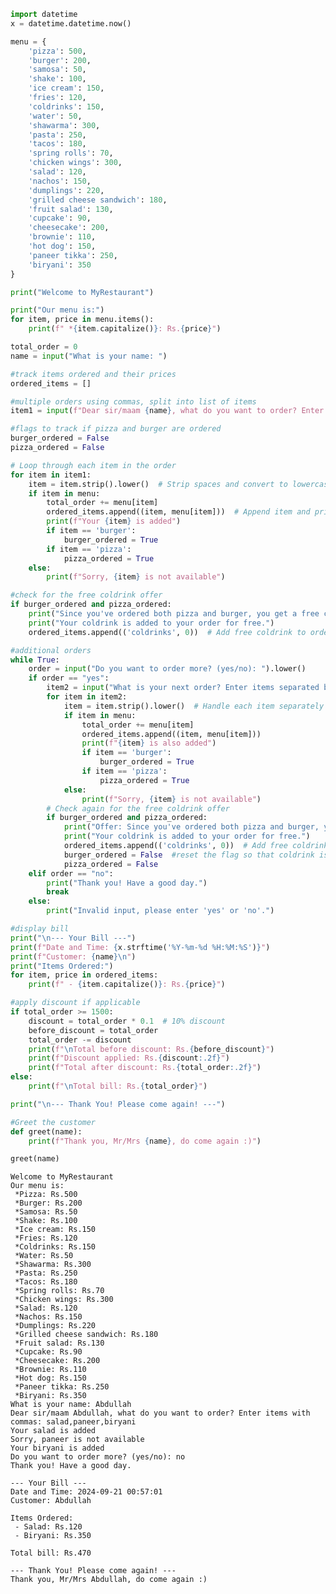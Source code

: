 ```python
import datetime
x = datetime.datetime.now()

menu = {
    'pizza': 500,
    'burger': 200,
    'samosa': 50,
    'shake': 100,
    'ice cream': 150,
    'fries': 120,
    'coldrinks': 150,
    'water': 50,
    'shawarma': 300,
    'pasta': 250,
    'tacos': 180,
    'spring rolls': 70,
    'chicken wings': 300,
    'salad': 120,
    'nachos': 150,
    'dumplings': 220,
    'grilled cheese sandwich': 180,
    'fruit salad': 130,
    'cupcake': 90,
    'cheesecake': 200,
    'brownie': 110,
    'hot dog': 150,
    'paneer tikka': 250,
    'biryani': 350
}

print("Welcome to MyRestaurant")

print("Our menu is:")
for item, price in menu.items():
    print(f" *{item.capitalize()}: Rs.{price}")

total_order = 0
name = input("What is your name: ")

#track items ordered and their prices
ordered_items = []

#multiple orders using commas, split into list of items
item1 = input(f"Dear sir/maam {name}, what do you want to order? Enter items with commas: ").split(',')

#flags to track if pizza and burger are ordered
burger_ordered = False
pizza_ordered = False

# Loop through each item in the order
for item in item1:
    item = item.strip().lower()  # Strip spaces and convert to lowercase for consistency
    if item in menu:
        total_order += menu[item]
        ordered_items.append((item, menu[item]))  # Append item and price to ordered_items list
        print(f"Your {item} is added")
        if item == 'burger':
            burger_ordered = True
        if item == 'pizza':
            pizza_ordered = True
    else:
        print(f"Sorry, {item} is not available")

#check for the free coldrink offer
if burger_ordered and pizza_ordered:
    print("Since you've ordered both pizza and burger, you get a free coldrink!")
    print("Your coldrink is added to your order for free.")
    ordered_items.append(('coldrinks', 0))  # Add free coldrink to ordered_items

#additional orders
while True:
    order = input("Do you want to order more? (yes/no): ").lower()
    if order == "yes":
        item2 = input("What is your next order? Enter items separated by commas: ").split(',')
        for item in item2:
            item = item.strip().lower()  # Handle each item separately
            if item in menu:
                total_order += menu[item]
                ordered_items.append((item, menu[item]))
                print(f"{item} is also added")
                if item == 'burger':
                    burger_ordered = True
                if item == 'pizza':
                    pizza_ordered = True
            else:
                print(f"Sorry, {item} is not available")
        # Check again for the free coldrink offer
        if burger_ordered and pizza_ordered:
            print("Offer: Since you've ordered both pizza and burger, you get a free coldrink!")
            print("Your coldrink is added to your order for free.")
            ordered_items.append(('coldrinks', 0))  # Add free coldrink
            burger_ordered = False  #reset the flag so that coldrink is not added multiple times
            pizza_ordered = False
    elif order == "no":
        print("Thank you! Have a good day.")
        break
    else:
        print("Invalid input, please enter 'yes' or 'no'.")

#display bill
print("\n--- Your Bill ---")
print(f"Date and Time: {x.strftime('%Y-%m-%d %H:%M:%S')}")
print(f"Customer: {name}\n")
print("Items Ordered:")
for item, price in ordered_items:
    print(f" - {item.capitalize()}: Rs.{price}")

#apply discount if applicable
if total_order >= 1500:
    discount = total_order * 0.1  # 10% discount
    before_discount = total_order
    total_order -= discount
    print(f"\nTotal before discount: Rs.{before_discount}")
    print(f"Discount applied: Rs.{discount:.2f}")
    print(f"Total after discount: Rs.{total_order:.2f}")
else:
    print(f"\nTotal bill: Rs.{total_order}")

print("\n--- Thank You! Please come again! ---")

#Greet the customer
def greet(name):
    print(f"Thank you, Mr/Mrs {name}, do come again :)")

greet(name)

```

    Welcome to MyRestaurant
    Our menu is:
     *Pizza: Rs.500
     *Burger: Rs.200
     *Samosa: Rs.50
     *Shake: Rs.100
     *Ice cream: Rs.150
     *Fries: Rs.120
     *Coldrinks: Rs.150
     *Water: Rs.50
     *Shawarma: Rs.300
     *Pasta: Rs.250
     *Tacos: Rs.180
     *Spring rolls: Rs.70
     *Chicken wings: Rs.300
     *Salad: Rs.120
     *Nachos: Rs.150
     *Dumplings: Rs.220
     *Grilled cheese sandwich: Rs.180
     *Fruit salad: Rs.130
     *Cupcake: Rs.90
     *Cheesecake: Rs.200
     *Brownie: Rs.110
     *Hot dog: Rs.150
     *Paneer tikka: Rs.250
     *Biryani: Rs.350
    What is your name: Abdullah
    Dear sir/maam Abdullah, what do you want to order? Enter items with commas: salad,paneer,biryani
    Your salad is added
    Sorry, paneer is not available
    Your biryani is added
    Do you want to order more? (yes/no): no
    Thank you! Have a good day.
    
    --- Your Bill ---
    Date and Time: 2024-09-21 00:57:01
    Customer: Abdullah
    
    Items Ordered:
     - Salad: Rs.120
     - Biryani: Rs.350
    
    Total bill: Rs.470
    
    --- Thank You! Please come again! ---
    Thank you, Mr/Mrs Abdullah, do come again :)
    


```python

```
